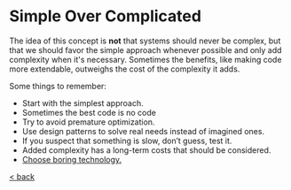 # Simple Over Complicated

The idea of this concept is **not** that systems should never be complex, but that we should favor the simple approach whenever possible and only add complexity when it's necessary. Sometimes the benefits, like making code more extendable, outweighs the cost of the complexity it adds.

Some things to remember:
* Start with the simplest approach.
* Sometimes the best code is no code
* Try to avoid premature optimization.
* Use design patterns to solve real needs instead of imagined ones.
* If you suspect that something is slow, don’t guess, test it.
* Added complexity has a long-term costs that should be considered.
* [Choose boring technology.](https://boringtechnology.club/)

[< back](../README.md)